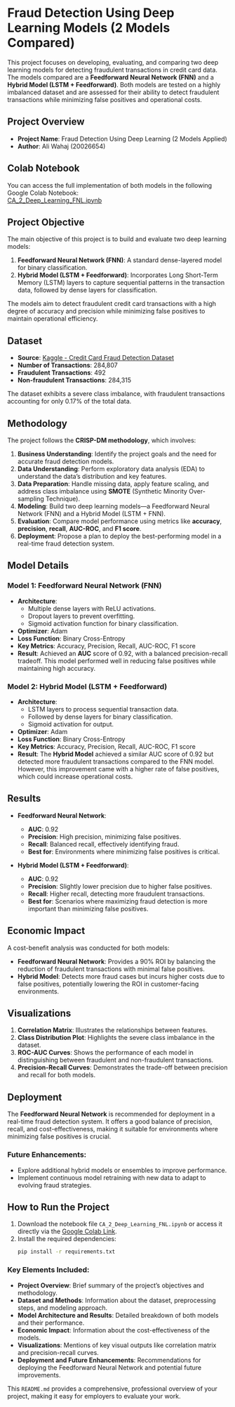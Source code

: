 # Fraud Detection Using Deep Learning Models (2 Models Compared)

This project focuses on developing, evaluating, and comparing two deep learning models for detecting fraudulent transactions in credit card data. The models compared are a **Feedforward Neural Network (FNN)** and a **Hybrid Model (LSTM + Feedforward)**. Both models are tested on a highly imbalanced dataset and are assessed for their ability to detect fraudulent transactions while minimizing false positives and operational costs.

## Project Overview

- **Project Name**: Fraud Detection Using Deep Learning (2 Models Applied)
- **Author**: Ali Wahaj (20026654)

## Colab Notebook

You can access the full implementation of both models in the following Google Colab Notebook:  
[CA_2_Deep_Learning_FNL.ipynb](https://colab.research.google.com/drive/1W67K06WFNdEd5SUWf5Fknk-rxWf_aPhy)

## Project Objective

The main objective of this project is to build and evaluate two deep learning models:
1. **Feedforward Neural Network (FNN)**: A standard dense-layered model for binary classification.
2. **Hybrid Model (LSTM + Feedforward)**: Incorporates Long Short-Term Memory (LSTM) layers to capture sequential patterns in the transaction data, followed by dense layers for classification.

The models aim to detect fraudulent credit card transactions with a high degree of accuracy and precision while minimizing false positives to maintain operational efficiency.

## Dataset

- **Source**: [Kaggle - Credit Card Fraud Detection Dataset](https://www.kaggle.com/mlg-ulb/creditcardfraud)
- **Number of Transactions**: 284,807
- **Fraudulent Transactions**: 492
- **Non-fraudulent Transactions**: 284,315

The dataset exhibits a severe class imbalance, with fraudulent transactions accounting for only 0.17% of the total data.

## Methodology

The project follows the **CRISP-DM methodology**, which involves:
1. **Business Understanding**: Identify the project goals and the need for accurate fraud detection models.
2. **Data Understanding**: Perform exploratory data analysis (EDA) to understand the data’s distribution and key features.
3. **Data Preparation**: Handle missing data, apply feature scaling, and address class imbalance using **SMOTE** (Synthetic Minority Over-sampling Technique).
4. **Modeling**: Build two deep learning models—a Feedforward Neural Network (FNN) and a Hybrid Model (LSTM + FNN).
5. **Evaluation**: Compare model performance using metrics like **accuracy**, **precision**, **recall**, **AUC-ROC**, and **F1 score**.
6. **Deployment**: Propose a plan to deploy the best-performing model in a real-time fraud detection system.

## Model Details

### Model 1: Feedforward Neural Network (FNN)

- **Architecture**:
  - Multiple dense layers with ReLU activations.
  - Dropout layers to prevent overfitting.
  - Sigmoid activation function for binary classification.
- **Optimizer**: Adam
- **Loss Function**: Binary Cross-Entropy
- **Key Metrics**: Accuracy, Precision, Recall, AUC-ROC, F1 score
- **Result**: Achieved an **AUC** score of 0.92, with a balanced precision-recall tradeoff. This model performed well in reducing false positives while maintaining high accuracy.

### Model 2: Hybrid Model (LSTM + Feedforward)

- **Architecture**:
  - LSTM layers to process sequential transaction data.
  - Followed by dense layers for binary classification.
  - Sigmoid activation for output.
- **Optimizer**: Adam
- **Loss Function**: Binary Cross-Entropy
- **Key Metrics**: Accuracy, Precision, Recall, AUC-ROC, F1 score
- **Result**: The **Hybrid Model** achieved a similar AUC score of 0.92 but detected more fraudulent transactions compared to the FNN model. However, this improvement came with a higher rate of false positives, which could increase operational costs.

## Results

- **Feedforward Neural Network**:
  - **AUC**: 0.92
  - **Precision**: High precision, minimizing false positives.
  - **Recall**: Balanced recall, effectively identifying fraud.
  - **Best for**: Environments where minimizing false positives is critical.
  
- **Hybrid Model (LSTM + Feedforward)**:
  - **AUC**: 0.92
  - **Precision**: Slightly lower precision due to higher false positives.
  - **Recall**: Higher recall, detecting more fraudulent transactions.
  - **Best for**: Scenarios where maximizing fraud detection is more important than minimizing false positives.

## Economic Impact

A cost-benefit analysis was conducted for both models:
- **Feedforward Neural Network**: Provides a 90% ROI by balancing the reduction of fraudulent transactions with minimal false positives.
- **Hybrid Model**: Detects more fraud cases but incurs higher costs due to false positives, potentially lowering the ROI in customer-facing environments.

## Visualizations

1. **Correlation Matrix**: Illustrates the relationships between features.
2. **Class Distribution Plot**: Highlights the severe class imbalance in the dataset.
3. **ROC-AUC Curves**: Shows the performance of each model in distinguishing between fraudulent and non-fraudulent transactions.
4. **Precision-Recall Curves**: Demonstrates the trade-off between precision and recall for both models.

## Deployment

The **Feedforward Neural Network** is recommended for deployment in a real-time fraud detection system. It offers a good balance of precision, recall, and cost-effectiveness, making it suitable for environments where minimizing false positives is crucial.

### Future Enhancements:
- Explore additional hybrid models or ensembles to improve performance.
- Implement continuous model retraining with new data to adapt to evolving fraud strategies.

## How to Run the Project

1. Download the notebook file `CA_2_Deep_Learning_FNL.ipynb` or access it directly via the [Google Colab Link](https://colab.research.google.com/drive/1W67K06WFNdEd5SUWf5Fknk-rxWf_aPhy).
2. Install the required dependencies:
   ```bash
   pip install -r requirements.txt


### Key Elements Included:
- **Project Overview**: Brief summary of the project’s objectives and methodology.
- **Dataset and Methods**: Information about the dataset, preprocessing steps, and modeling approach.
- **Model Architecture and Results**: Detailed breakdown of both models and their performance.
- **Economic Impact**: Information about the cost-effectiveness of the models.
- **Visualizations**: Mentions of key visual outputs like correlation matrix and precision-recall curves.
- **Deployment and Future Enhancements**: Recommendations for deploying the Feedforward Neural Network and potential future improvements.

This `README.md` provides a comprehensive, professional overview of your project, making it easy for employers to evaluate your work.
